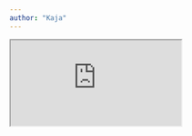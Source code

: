 ```yaml
---
author: "Kaja"
---
```


<iframe src="https://drive.google.com/file/d/16XrXmLcPUT-j8otOB7p8gZNud2fQW9-v/preview">
</iframe>

